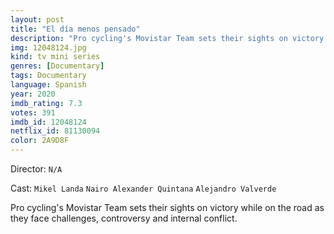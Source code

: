```yaml
---
layout: post
title: "El día menos pensado"
description: "Pro cycling's Movistar Team sets their sights on victory while on the road as they face challenges, controversy and internal conflict..."
img: 12048124.jpg
kind: tv mini series
genres: [Documentary]
tags: Documentary 
language: Spanish
year: 2020
imdb_rating: 7.3
votes: 391
imdb_id: 12048124
netflix_id: 81130094
color: 2A9D8F
---
```

Director: `N/A`  

Cast: `Mikel Landa` `Nairo Alexander Quintana` `Alejandro Valverde` 

Pro cycling's Movistar Team sets their sights on victory while on the road as they face challenges, controversy and internal conflict.
